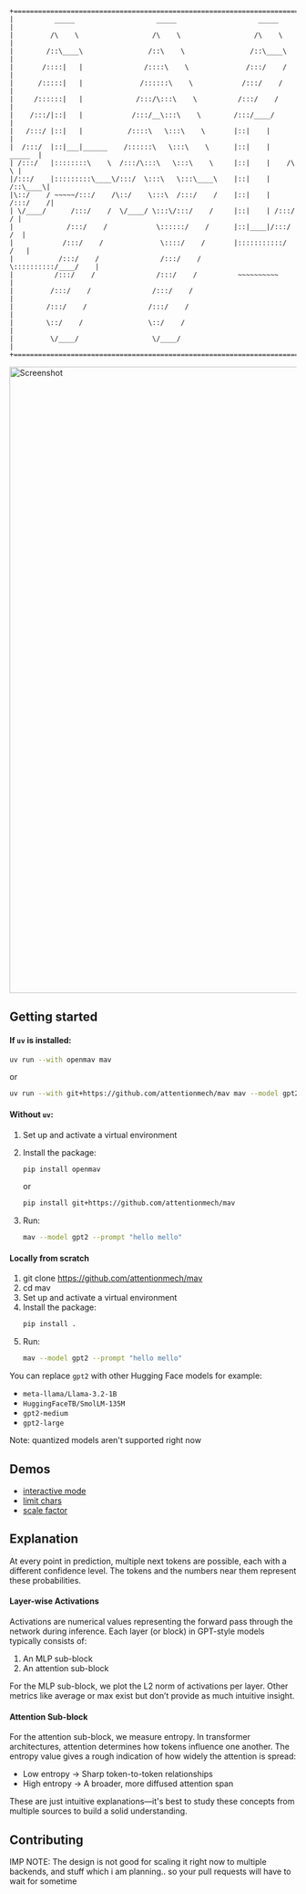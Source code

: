 ```
+===========================================================================+
|          _____                    _____                    _____          |
|         /\    \                  /\    \                  /\    \         |
|        /::\____\                /::\    \                /::\____\        |
|       /::::|   |               /::::\    \              /:::/    /        |
|      /:::::|   |              /::::::\    \            /:::/    /         |
|     /::::::|   |             /:::/\:::\    \          /:::/    /          |
|    /:::/|::|   |            /:::/__\:::\    \        /:::/____/           |
|   /:::/ |::|   |           /::::\   \:::\    \       |::|    |            |
|  /:::/  |::|___|______    /::::::\   \:::\    \      |::|    |     _____  |
| /:::/   |::::::::\    \  /:::/\:::\   \:::\    \     |::|    |    /\    \ |
|/:::/    |:::::::::\____\/:::/  \:::\   \:::\____\    |::|    |   /::\____\|
|\::/    / ~~~~~/:::/    /\::/    \:::\  /:::/    /    |::|    |  /:::/    /|
| \/____/      /:::/    /  \/____/ \:::\/:::/    /     |::|    | /:::/    / |
|             /:::/    /            \::::::/    /      |::|____|/:::/    /  |
|            /:::/    /              \::::/    /       |:::::::::::/    /   |
|           /:::/    /               /:::/    /        \::::::::::/____/    |
|          /:::/    /               /:::/    /          ~~~~~~~~~~          |
|         /:::/    /               /:::/    /                               |
|        /:::/    /               /:::/    /                                |
|        \::/    /                \::/    /                                 |
|         \/____/                  \/____/                                  |
+===========================================================================+
```

<img width="1098" alt="Screenshot" src="https://github.com/user-attachments/assets/0fc919c9-42a5-49d6-8471-2463668799c9" />


## Getting started  

#### If `uv` is installed:  

```sh
uv run --with openmav mav
```

or 

```sh
uv run --with git+https://github.com/attentionmech/mav mav --model gpt2 --prompt "hello mello"
```  

#### Without `uv`:

1. Set up and activate a virtual environment  
2. Install the package:  
   
   ```sh
   pip install openmav
   ```  
   or

   ```sh
   pip install git+https://github.com/attentionmech/mav
   ```  
3. Run:  
   ```sh
   mav --model gpt2 --prompt "hello mello"
   ```

#### Locally from scratch

1. git clone https://github.com/attentionmech/mav  
2. cd mav
3. Set up and activate a virtual environment  
4. Install the package:  
   ```sh
   pip install .
   ```  
5. Run:  
   ```sh
   mav --model gpt2 --prompt "hello mello"
   ```


You can replace `gpt2` with other Hugging Face models for example:  
- `meta-llama/Llama-3.2-1B`  
- `HuggingFaceTB/SmolLM-135M` 
- `gpt2-medium`
- `gpt2-large`

Note: quantized models aren't supported right now

## Demos

- [interactive mode](https://x.com/attentionmech/status/1905732784314081511)
- [limit chars](https://x.com/attentionmech/status/1905760510445850709)
- [scale factor](https://x.com/attentionmech/status/1905756260370165786)

## Explanation

At every point in prediction, multiple next tokens are possible, each with a different confidence level. The tokens and the numbers near them represent these probabilities.  

#### Layer-wise Activations 

Activations are numerical values representing the forward pass through the network during inference. Each layer (or block) in GPT-style models typically consists of:  
1. An MLP sub-block  
2. An attention sub-block  

For the MLP sub-block, we plot the L2 norm of activations per layer. Other metrics like average or max exist but don’t provide as much intuitive insight.  

#### Attention Sub-block  

For the attention sub-block, we measure entropy. In transformer architectures, attention determines how tokens influence one another. The entropy value gives a rough indication of how widely the attention is spread:  
- Low entropy → Sharp token-to-token relationships  
- High entropy → A broader, more diffused attention span  

These are just intuitive explanations—it's best to study these concepts from multiple sources to build a solid understanding.

## Contributing

IMP NOTE: The design is not good for scaling it right now to multiple backends, and stuff which i am planning.. so your pull requests will have to wait for sometime

